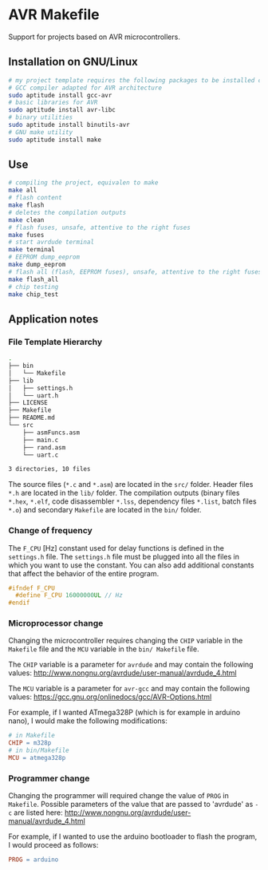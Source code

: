 # AVR Makefile
Support for projects based on AVR microcontrollers.  

## Installation on GNU/Linux
```bash
# my project template requires the following packages to be installed correctly:
# GCC compiler adapted for AVR architecture
sudo aptitude install gcc-avr
# basic libraries for AVR
sudo aptitude install avr-libc
# binary utilities
sudo aptitude install binutils-avr
# GNU make utility
sudo aptitude install make
```

## Use
```bash
# compiling the project, equivalen to make
make all
# flash content
make flash
# deletes the compilation outputs
make clean
# flash fuses, unsafe, attentive to the right fuses
make fuses
# start avrdude terminal
make terminal
# EEPROM dump_eeprom
make dump_eeprom
# flash all (flash, EEPROM fuses), unsafe, attentive to the right fuses
make flash_all
# chip testing
make chip_test
```

## Application notes
### File Template Hierarchy
```bash
.
├── bin
│   └── Makefile
├── lib
│   ├── settings.h
│   └── uart.h
├── LICENSE
├── Makefile
├── README.md
└── src
    ├── asmFuncs.asm
    ├── main.c
    ├── rand.asm
    └── uart.c

3 directories, 10 files
```
The source files (`*.c` and `*.asm`) are located in the `src/` folder. Header files `*.h` are located in the `lib/` folder. The compilation outputs (binary files `*.hex`, `*.elf`, code disassembler `*.lss`, dependency files `*.list`, batch files `*.o`) and secondary `Makefile` are located in the `bin/` folder.


### Change of frequency
The `F_CPU` [Hz] constant used for delay functions is defined in the `settings.h` file. The `settings.h` file must be plugged into all the files in which you want to use the constant. You can also add additional constants that affect the behavior of the entire program.

```C
#ifndef F_CPU
  #define F_CPU 16000000UL // Hz
#endif
```

### Microprocessor change
Changing the microcontroller requires changing the `CHIP` variable in the` Makefile` file and the `MCU` variable in the `bin/ Makefile` file.

The `CHIP` variable is a parameter for `avrdude` and may contain the following values: http://www.nongnu.org/avrdude/user-manual/avrdude_4.html

The `MCU` variable is a parameter for `avr-gcc` and may contain the following values: https://gcc.gnu.org/onlinedocs/gcc/AVR-Options.html

For example, if I wanted ATmega328P (which is for example in arduino nano), I would make the following modifications:
```Makefile
# in Makefile
CHIP = m328p
# in bin/Makefile
MCU = atmega328p
```

### Programmer change
Changing the programmer will required change the value of `PROG` in` Makefile`. Possible parameters of the value that are passed to 'avrdude' as `-c` are listed here: http://www.nongnu.org/avrdude/user-manual/avrdude_4.html

For example, if I wanted to use the arduino bootloader to flash the program, I would proceed as follows:
```Makefile
PROG = arduino
```

